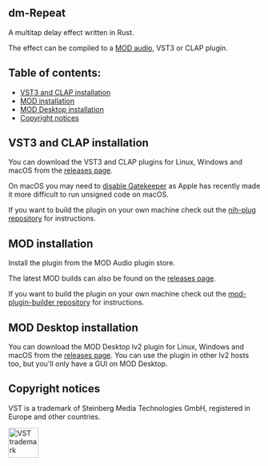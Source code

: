 ## dm-Repeat

A multitap delay effect written in Rust.

The effect can be compiled to a [MOD audio](https://mod.audio/), VST3 or CLAP plugin.

## Table of contents:

- [VST3 and CLAP installation](#VST3-and-CLAP-installation)
- [MOD installation](#MOD-installation)
- [MOD Desktop installation](#MOD-Desktop-installation)
- [Copyright notices](#Copyright-notices)

## VST3 and CLAP installation

You can download the VST3 and CLAP plugins for Linux, Windows and macOS from the [releases page](https://github.com/davemollen/dm-Repeat/releases).

On macOS you may need to [disable Gatekeeper](https://disable-gatekeeper.github.io/) as Apple has recently made it more difficult to run unsigned code on macOS.

If you want to build the plugin on your own machine check out the [nih-plug repository](https://github.com/robbert-vdh/nih-plug) for instructions.

## MOD installation

Install the plugin from the MOD Audio plugin store.

The latest MOD builds can also be found on the [releases page](https://github.com/davemollen/dm-Repeat/releases).

If you want to build the plugin on your own machine check out the [mod-plugin-builder repository](https://github.com/moddevices/mod-plugin-builder) for instructions.

## MOD Desktop installation

You can download the MOD Desktop lv2 plugin for Linux, Windows and macOS from the [releases page](https://github.com/davemollen/dm-Repeat/releases). You can use the plugin in other lv2 hosts too, but you'll only have a GUI on MOD Desktop.

## Copyright notices

VST is a trademark of Steinberg Media Technologies GmbH, registered in Europe and other countries.

<img src="https://steinbergmedia.github.io/vst3_dev_portal/resources/licensing_6.png" width="60" height="auto" alt="VST trademark">
